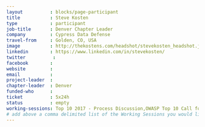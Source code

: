 ```yaml
---
layout          : blocks/page-participant
title           : Steve Kosten
type            : participant
job-title       : Denver Chapter Leader
company         : Cypress Data Defense
travel-from     : Golden, CO, USA
image           : http://thekostens.com/headshot/stevekosten_headshot.jpg
linkedin        : https://www.linkedin.com/in/stevekosten/
twitter          :
facebook        :
website         :
email           :
project-leader  :
chapter-leader  : Denver
funded-who      :
ticket          : 5x24h
status          : empty
working-sessions: Top 10 2017 - Process Discussion,OWASP Top 10 Call for Data and Weightings Discussion,Security Guild vs Security Champions,SAMM - Core Model Update 1 - Intro
# add above a comma delimited list of the Working Sessions you would like to attend (use the session's title)
---
```


<!-- put more details about participant here -->
